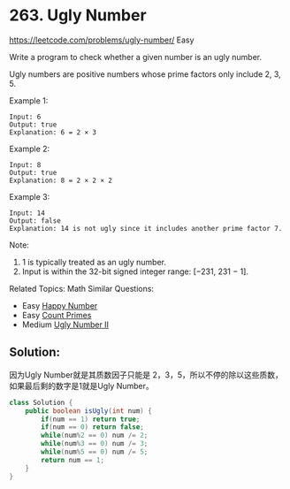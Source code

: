 # 263. Ugly Number
<https://leetcode.com/problems/ugly-number/>
Easy

Write a program to check whether a given number is an ugly number.

Ugly numbers are positive numbers whose prime factors only include 2, 3, 5.

Example 1:

    Input: 6
    Output: true
    Explanation: 6 = 2 × 3
Example 2:

    Input: 8
    Output: true
    Explanation: 8 = 2 × 2 × 2
Example 3:

    Input: 14
    Output: false 
    Explanation: 14 is not ugly since it includes another prime factor 7.
Note:

1. 1 is typically treated as an ugly number.
2. Input is within the 32-bit signed integer range: [−231,  231 − 1].

Related Topics: Math
Similar Questions: 
* Easy [Happy Number](https://leetcode.com/problems/happy-number/)
* Easy [Count Primes](https://leetcode.com/problems/count-primes/)
* Medium [Ugly Number II](https://leetcode.com/problems/ugly-number-ii/)

## Solution: 
因为Ugly Number就是其质数因子只能是 2，3，5，所以不停的除以这些质数，如果最后剩的数字是1就是Ugly Number。

```java
class Solution {
    public boolean isUgly(int num) {
        if(num == 1) return true;
        if(num == 0) return false;
        while(num%2 == 0) num /= 2;
        while(num%3 == 0) num /= 3;
        while(num%5 == 0) num /= 5;
        return num == 1;
    }
}
```